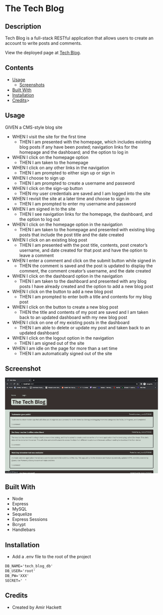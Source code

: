 # The Tech Blog

## Description
Tech Blog is a full-stack RESTful application that allows users to create an account to write posts and comments.
         
View the deployed page at [Tech Blog](https://ahacketts-tech-blog.herokuapp.com/).

## Contents
* [Usage](#Usage)
   * [Screenshots](#Screenshots)
* [Built With](#Built-With)
* [Installation](#Installation)
* [Credits](#Credits)>

## Usage
GIVEN a CMS-style blog site
- WHEN I visit the site for the first time
  - THEN I am presented with the homepage, which includes existing blog posts if any have been posted; navigation links for the homepage and the dashboard; and the option to log in
- WHEN I click on the homepage option
  - THEN I am taken to the homepage
- WHEN I click on any other links in the navigation
  - THEN I am prompted to either sign up or sign in
- WHEN I choose to sign up
  - THEN I am prompted to create a username and password
- WHEN I click on the sign-up button
  - THEN my user credentials are saved and I am logged into the site
- WHEN I revisit the site at a later time and choose to sign in
  - THEN I am prompted to enter my username and password
- WHEN I am signed in to the site
  - THEN I see navigation links for the homepage, the dashboard, and the option to log out
- WHEN I click on the homepage option in the navigation
  - THEN I am taken to the homepage and presented with existing blog posts that include the post title and the date created
- WHEN I click on an existing blog post
  - THEN I am presented with the post title, contents, post creator’s username, and date created for that post and have the option to leave a comment
- WHEN I enter a comment and click on the submit button while signed in
  - THEN the comment is saved and the post is updated to display the comment, the comment creator’s username, and the date created
- WHEN I click on the dashboard option in the navigation
  - THEN I am taken to the dashboard and presented with any blog posts I have already created and the option to add a new blog post
- WHEN I click on the button to add a new blog post
  - THEN I am prompted to enter both a title and contents for my blog post
- WHEN I click on the button to create a new blog post
  - THEN the title and contents of my post are saved and I am taken back to an updated dashboard with my new blog post
- WHEN I click on one of my existing posts in the dashboard
  - THEN I am able to delete or update my post and taken back to an updated dashboard
- WHEN I click on the logout option in the navigation
  - THEN I am signed out of the site
- WHEN I am idle on the page for more than a set time
  - THEN I am automatically signed out of the site

## Screenshot
![The Tech Blog Main Page](./assets/Screen-Shot.png)


## Built With
* Node
* Express
* MySQL
* Sequelize
* Express Sessions
* Bcrypt
* Handlebars


## Installation 

- Add a .env file to the root of the project

```text
DB_NAME='tech_blog_db'
DB_USER='root'
DB_PW='XXX'
SECRET=' '
```

## Credits
* Created by Amir Hackett